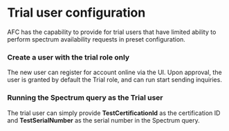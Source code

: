 # Trial user configuration
AFC has the capability to provide for trial users that have limited ability to perform spectrum availability requests in preset configuration.

### Create a user with the trial role only
The new user can register for account online via the UI.  Upon approval, the user is granted by default the Trial role, and can run start sending inquiries.

### Running the Spectrum query as the Trial user
The trial user can simply provide **TestCertificationId** as the certification ID and **TestSerialNumber** as the serial number in the Spectrum query.

